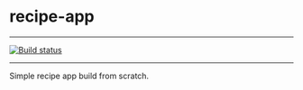 # recipe-app

---

[![Build status](https://github.com/Angua87/recipe-app/workflows/Build/badge.svg)](https://github.com/Angua87/recipe-app/actions)

---

Simple recipe app build from scratch.
